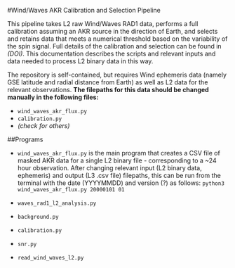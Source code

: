 #Wind/Waves AKR Calibration and Selection Pipeline

This pipeline takes L2 raw Wind/Waves RAD1 data, performs a full calibration assuming an AKR source in the direction of Earth, and selects and retains data that meets a numerical threshold based on the variability of the spin signal. Full details of the calibration and selection can be found in _(DOI)_. This documentation describes the scripts and relevant inputs and data needed to process L2 binary data in this way.

The repository is self-contained, but requires Wind ephemeris data (namely GSE latitude and radial distance from Earth) as well as L2 data for the relevant observations. **The filepaths for this data should be changed manually in the following files:** 

* `wind_waves_akr_flux.py`
* `calibration.py`
* _(check for others)_

##Programs
* `wind_waves_akr_flux.py` is the main program that creates a CSV file of masked AKR data for a single L2 binary file - corresponding to a ~24 hour observation. After changing relevant input (L2 binary data, ephemeris) and output (L3 .csv file) filepaths, this can be run from the terminal with the date (YYYYMMDD) and version (?) as follows:
	`python3 wind_waves_akr_flux.py 20000101 01`

* `waves_rad1_l2_analysis.py`

* `background.py`

* `calibration.py`

* `snr.py`

* `read_wind_waves_l2.py`


